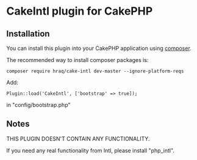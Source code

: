 # CakeIntl plugin for CakePHP

## Installation

You can install this plugin into your CakePHP application using [composer](http://getcomposer.org).

The recommended way to install composer packages is:

```
composer require hraq/cake-intl dev-master --ignore-platform-reqs
```

Add:

```
Plugin::load('CakeIntl', ['bootstrap' => true]);
```

in "config/bootstrap.php"


## Notes

THIS PLUGIN DOESN'T CONTAIN ANY FUNCTIONALITY.

If you need any real functionality from Intl, please install "php_intl".